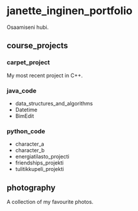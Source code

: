 # janette_inginen_portfolio
Osaamiseni hubi.

## course_projects
### carpet_project
My most recent project in C++.

### java_code
* data_structures_and_algorithms
* Datetime
* BimEdit


### python_code
* character_a
* character_b
* energiatilasto_projecti
* friendships_projekti
* tulitikkupeli_projekti


## photography
A collection of my favourite photos.
